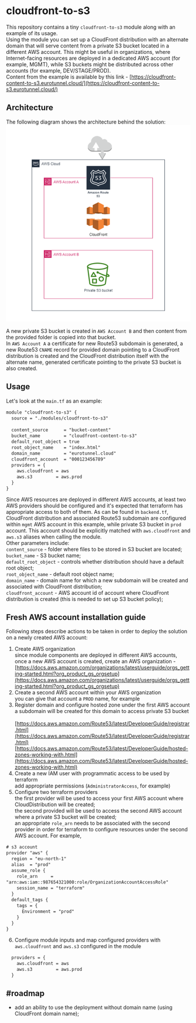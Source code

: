 # cloudfront-to-s3
This repository contains a tiny `cloudfront-to-s3` module along with an example of its usage.  
Using the module you can set up a CloudFront distribution with an alternate domain that will serve content from a private S3 bucket located in a different AWS account. This might be useful in organizations, where Internet-facing resources are deployed in a dedicated AWS account (for example, MGMT), while S3 buckets might be distributed across other accounts (for example, DEV/STAGE/PROD).  
Content from the example is available by this link - [https://cloudfront-content-to-s3.eurotunnel.cloud/](https://cloudfront-content-to-s3.eurotunnel.cloud/)

## Architecture
The following diagram shows the architecture behind the solution:
![AWS diagram](./img/cloudfront-to-s3.png)

A new private S3 bucket is created in `AWS Account B` and then content from the provided folder is copied into that bucket.  
In `AWS Account A` a certificate for new Route53 subdomain is generated, a new Route53 `CNAME` record for provided domain pointing to a CloudFront distribution is created and the CloudFront distribution itself with the alternate name, generated certificate pointing to the private S3 bucket is also created.  

## Usage
Let's look at the `main.tf` as an example:
```
module "cloudfront-to-s3" {
  source = "./modules/cloudfront-to-s3"

  content_source      = "bucket-content"
  bucket_name         = "cloudfront-content-to-s3"
  default_root_object = true
  root_object_name    = "index.html"
  domain_name         = "eurotunnel.cloud"
  cloudfront_account  = "000123456789"
  providers = {
    aws.cloudfront = aws
    aws.s3         = aws.prod
  }
}
```
Since AWS resources are deployed in different AWS accounts, at least two AWS providers should be configured and it's expected that terraform has appropriate access to both of them. As can be found in `backend.tf`, CloudFront distribution and associated Route53 subdomain are configured within `mgmt` AWS account in this example, while private S3 bucket in `prod` account. This account should be explicitly matched with `aws.cloudfront` and `aws.s3` aliases when calling the module.  
Other parameters include:  
`content_source` - folder where files to be stored in S3 bucket are located;  
`bucket_name` - S3 bucket name;  
`default_root_object` - controls whether distribution should have a default root object;  
`root_object_name` - default root object name;  
`domain_name` - domain name for which a new subdomain will be created and associated with CloudFront distribution;  
`cloudfront_account` - AWS account id of account where CloudFront distribution is created (this is needed to set up S3 bucket policy);  

## Fresh AWS account installation guide
Following steps describe actions to be taken in order to deploy the solution on a newly created AWS account:
1. Create AWS organization  
since module components are deployed in different AWS accounts, once a new AWS account is created, create an AWS organization - [https://docs.aws.amazon.com/organizations/latest/userguide/orgs_getting-started.html?org_product_gs_orgsetup](https://docs.aws.amazon.com/organizations/latest/userguide/orgs_getting-started.html?org_product_gs_orgsetup)
2. Create a second AWS account within your AWS organization  
you can give that account a `PROD` name, for example
3. Register domain and configure hosted zone under the first AWS account  
a subdomain will be created for this domain to access private S3 bucket  
[https://docs.aws.amazon.com/Route53/latest/DeveloperGuide/registrar.html](https://docs.aws.amazon.com/Route53/latest/DeveloperGuide/registrar.html)  
[https://docs.aws.amazon.com/Route53/latest/DeveloperGuide/hosted-zones-working-with.html](https://docs.aws.amazon.com/Route53/latest/DeveloperGuide/hosted-zones-working-with.html)  
4. Create a new IAM user with programmatic access to be used by terraform  
add appropriate permissions (`AdministratorAccess`, for example)  
5. Configure two terraform providers  
the first provider will be used to access your first AWS account where CloudDistribution will be created;  
the second provided will be used to access the second AWS account where a private S3 bucket will be created;  
an appropriate `role_arn` needs to be associated with the second provider in order for terraform to configure resources under the second AWS account. For example,  
```
# s3 account
provider "aws" {
  region = "eu-north-1"
  alias  = "prod"
  assume_role {
    role_arn     = "arn:aws:iam::987654321000:role/OrganizationAccountAccessRole"
    session_name = "terraform"
  }
  default_tags {
    tags = {
      Environment = "prod"
    }
  }
}
```
6. Configure module inputs and map configured providers with `aws.cloudfront` and `aws.s3` configured in the module  
```
  providers = {
    aws.cloudfront = aws
    aws.s3         = aws.prod
  }
```

## #roadmap
- add an ability to use the deployment without domain name (using CloudFront domain name);
